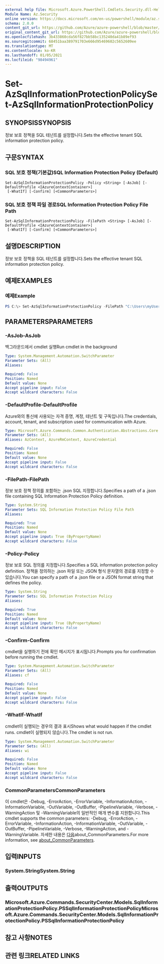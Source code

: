 ```yaml
---
external help file: Microsoft.Azure.PowerShell.Cmdlets.Security.dll-Help.xml
Module Name: Az.Security
online version: https://docs.microsoft.com/en-us/powershell/module/az.security/Set-AzSqlInformationProtectionPolicy
schema: 2.0.0
content_git_url: https://github.com/Azure/azure-powershell/blob/master/src/Security/Security/help/Set-AzSqlInformationProtectionPolicy.md
original_content_git_url: https://github.com/Azure/azure-powershell/blob/master/src/Security/Security/help/Set-AzSqlInformationProtectionPolicy.md
ms.openlocfilehash: 3b433860cda56f827bb58bc135240da41b89ef93
ms.sourcegitcommit: 68451baa389791703e666d95469602c5652609ee
ms.translationtype: MT
ms.contentlocale: ko-KR
ms.lasthandoff: 01/05/2021
ms.locfileid: "98494961"
---
```

# <span data-ttu-id="da4cb-101">Set-AzSqlInformationProtectionPolicy</span><span class="sxs-lookup"><span data-stu-id="da4cb-101">Set-AzSqlInformationProtectionPolicy</span></span>

## <span data-ttu-id="da4cb-102">SYNOPSIS</span><span class="sxs-lookup"><span data-stu-id="da4cb-102">SYNOPSIS</span></span>
<span data-ttu-id="da4cb-103">정보 보호 정책을 SQL 테넌트를 설정합니다.</span><span class="sxs-lookup"><span data-stu-id="da4cb-103">Sets the effective tenant SQL information protection policy.</span></span>

## <span data-ttu-id="da4cb-104">구문</span><span class="sxs-lookup"><span data-stu-id="da4cb-104">SYNTAX</span></span>

### <span data-ttu-id="da4cb-105">SQL 보호 정책(기본값)</span><span class="sxs-lookup"><span data-stu-id="da4cb-105">SQL Information Protection Policy (Default)</span></span>
```
Set-AzSqlInformationProtectionPolicy -Policy <String> [-AsJob] [-DefaultProfile <IAzureContextContainer>]
 [-WhatIf] [-Confirm] [<CommonParameters>]
```

### <span data-ttu-id="da4cb-106">SQL 보호 정책 파일 경로</span><span class="sxs-lookup"><span data-stu-id="da4cb-106">SQL Information Protection Policy File Path</span></span>
```
Set-AzSqlInformationProtectionPolicy -FilePath <String> [-AsJob] [-DefaultProfile <IAzureContextContainer>]
 [-WhatIf] [-Confirm] [<CommonParameters>]
```

## <span data-ttu-id="da4cb-107">설명</span><span class="sxs-lookup"><span data-stu-id="da4cb-107">DESCRIPTION</span></span>
<span data-ttu-id="da4cb-108">정보 보호 정책을 SQL 테넌트를 설정합니다.</span><span class="sxs-lookup"><span data-stu-id="da4cb-108">Sets the effective tenant SQL information protection policy.</span></span>

## <span data-ttu-id="da4cb-109">예제</span><span class="sxs-lookup"><span data-stu-id="da4cb-109">EXAMPLES</span></span>

### <span data-ttu-id="da4cb-110">예제</span><span class="sxs-lookup"><span data-stu-id="da4cb-110">Example</span></span>
```powershell
PS C:\> Set-AzSqlInformationProtectionPolicy -FilePath "C:\Users\myUser\Desktop\policy.json"
```

## <span data-ttu-id="da4cb-111">PARAMETERS</span><span class="sxs-lookup"><span data-stu-id="da4cb-111">PARAMETERS</span></span>

### <span data-ttu-id="da4cb-112">-AsJob</span><span class="sxs-lookup"><span data-stu-id="da4cb-112">-AsJob</span></span>
<span data-ttu-id="da4cb-113">백그라운드에서 cmdlet 실행</span><span class="sxs-lookup"><span data-stu-id="da4cb-113">Run cmdlet in the background</span></span>

```yaml
Type: System.Management.Automation.SwitchParameter
Parameter Sets: (All)
Aliases:

Required: False
Position: Named
Default value: None
Accept pipeline input: False
Accept wildcard characters: False
```

### <span data-ttu-id="da4cb-114">-DefaultProfile</span><span class="sxs-lookup"><span data-stu-id="da4cb-114">-DefaultProfile</span></span>
<span data-ttu-id="da4cb-115">Azure와의 통신에 사용되는 자격 증명, 계정, 테넌트 및 구독입니다.</span><span class="sxs-lookup"><span data-stu-id="da4cb-115">The credentials, account, tenant, and subscription used for communication with Azure.</span></span>

```yaml
Type: Microsoft.Azure.Commands.Common.Authentication.Abstractions.Core.IAzureContextContainer
Parameter Sets: (All)
Aliases: AzContext, AzureRmContext, AzureCredential

Required: False
Position: Named
Default value: None
Accept pipeline input: False
Accept wildcard characters: False
```

### <span data-ttu-id="da4cb-116">-FilePath</span><span class="sxs-lookup"><span data-stu-id="da4cb-116">-FilePath</span></span>
<span data-ttu-id="da4cb-117">정보 보호 정책 정의를 포함하는 .json SQL 지정합니다.</span><span class="sxs-lookup"><span data-stu-id="da4cb-117">Specifies a path of a .json file containing SQL Information Protection Policy definition.</span></span>

```yaml
Type: System.String
Parameter Sets: SQL Information Protection Policy File Path
Aliases:

Required: True
Position: Named
Default value: None
Accept pipeline input: True (ByPropertyName)
Accept wildcard characters: False
```

### <span data-ttu-id="da4cb-118">-Policy</span><span class="sxs-lookup"><span data-stu-id="da4cb-118">-Policy</span></span>
<span data-ttu-id="da4cb-119">정보 보호 SQL 정의를 지정합니다.</span><span class="sxs-lookup"><span data-stu-id="da4cb-119">Specifies a SQL information protection policy definition.</span></span> <span data-ttu-id="da4cb-120">정책을 정의하는 .json 파일 또는 JSON 형식 문자열의 경로를 지정할 수 있습니다.</span><span class="sxs-lookup"><span data-stu-id="da4cb-120">You can specify a path of a .json file or a JSON format string that defines the policy.</span></span>

```yaml
Type: System.String
Parameter Sets: SQL Information Protection Policy
Aliases:

Required: True
Position: Named
Default value: None
Accept pipeline input: True (ByPropertyName)
Accept wildcard characters: False
```

### <span data-ttu-id="da4cb-121">-Confirm</span><span class="sxs-lookup"><span data-stu-id="da4cb-121">-Confirm</span></span>
<span data-ttu-id="da4cb-122">cmdlet을 실행하기 전에 확인 메시지가 표시됩니다.</span><span class="sxs-lookup"><span data-stu-id="da4cb-122">Prompts you for confirmation before running the cmdlet.</span></span>

```yaml
Type: System.Management.Automation.SwitchParameter
Parameter Sets: (All)
Aliases: cf

Required: False
Position: Named
Default value: None
Accept pipeline input: False
Accept wildcard characters: False
```

### <span data-ttu-id="da4cb-123">-WhatIf</span><span class="sxs-lookup"><span data-stu-id="da4cb-123">-WhatIf</span></span>
<span data-ttu-id="da4cb-124">cmdlet이 실행되는 경우의 결과 표시</span><span class="sxs-lookup"><span data-stu-id="da4cb-124">Shows what would happen if the cmdlet runs.</span></span> <span data-ttu-id="da4cb-125">cmdlet이 실행되지 않습니다.</span><span class="sxs-lookup"><span data-stu-id="da4cb-125">The cmdlet is not run.</span></span>

```yaml
Type: System.Management.Automation.SwitchParameter
Parameter Sets: (All)
Aliases: wi

Required: False
Position: Named
Default value: None
Accept pipeline input: False
Accept wildcard characters: False
```

### <span data-ttu-id="da4cb-126">CommonParameters</span><span class="sxs-lookup"><span data-stu-id="da4cb-126">CommonParameters</span></span>
<span data-ttu-id="da4cb-127">이 cmdlet은 -Debug, -ErrorAction, -ErrorVariable, -InformationAction, -InformationVariable, -OutVariable, -OutBuffer, -PipelineVariable, -Verbose, -WarningAction 및 -WarningVariable의 일반적인 매개 변수를 지원합니다.</span><span class="sxs-lookup"><span data-stu-id="da4cb-127">This cmdlet supports the common parameters: -Debug, -ErrorAction, -ErrorVariable, -InformationAction, -InformationVariable, -OutVariable, -OutBuffer, -PipelineVariable, -Verbose, -WarningAction, and -WarningVariable.</span></span> <span data-ttu-id="da4cb-128">자세한 내용은 [다음](http://go.microsoft.com/fwlink/?LinkID=113216)about_CommonParameters.</span><span class="sxs-lookup"><span data-stu-id="da4cb-128">For more information, see [about_CommonParameters](http://go.microsoft.com/fwlink/?LinkID=113216).</span></span>

## <span data-ttu-id="da4cb-129">입력</span><span class="sxs-lookup"><span data-stu-id="da4cb-129">INPUTS</span></span>

### <span data-ttu-id="da4cb-130">System.String</span><span class="sxs-lookup"><span data-stu-id="da4cb-130">System.String</span></span>

## <span data-ttu-id="da4cb-131">출력</span><span class="sxs-lookup"><span data-stu-id="da4cb-131">OUTPUTS</span></span>

### <span data-ttu-id="da4cb-132">Microsoft.Azure.Commands.SecurityCenter.Models.SqlInformationProtectionPolicy.PSSqlInformationProtectionPolicy</span><span class="sxs-lookup"><span data-stu-id="da4cb-132">Microsoft.Azure.Commands.SecurityCenter.Models.SqlInformationProtectionPolicy.PSSqlInformationProtectionPolicy</span></span>

## <span data-ttu-id="da4cb-133">참고 사항</span><span class="sxs-lookup"><span data-stu-id="da4cb-133">NOTES</span></span>

## <span data-ttu-id="da4cb-134">관련 링크</span><span class="sxs-lookup"><span data-stu-id="da4cb-134">RELATED LINKS</span></span>
